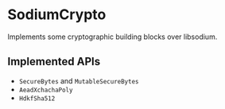 # SodiumCrypto

Implements some cryptographic building blocks over libsodium.

## Implemented APIs
 - `SecureBytes` and `MutableSecureBytes`
 - `AeadXchachaPoly`
 - `HdkfSha512`
